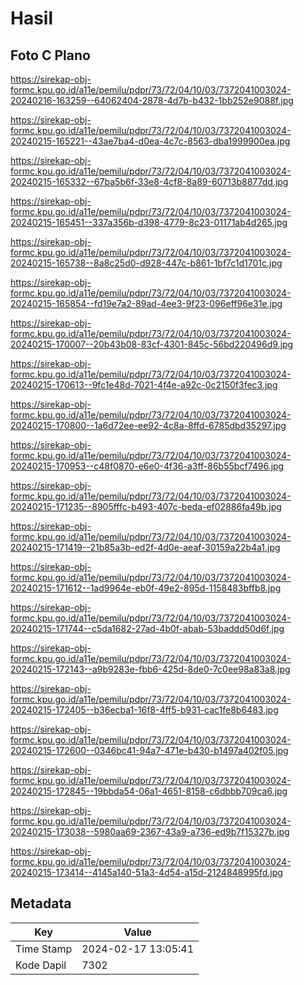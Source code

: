 # Hasil

## Foto C Plano

https://sirekap-obj-formc.kpu.go.id/a11e/pemilu/pdpr/73/72/04/10/03/7372041003024-20240216-163259--64062404-2878-4d7b-b432-1bb252e9088f.jpg

https://sirekap-obj-formc.kpu.go.id/a11e/pemilu/pdpr/73/72/04/10/03/7372041003024-20240215-165221--43ae7ba4-d0ea-4c7c-8563-dba1999900ea.jpg

https://sirekap-obj-formc.kpu.go.id/a11e/pemilu/pdpr/73/72/04/10/03/7372041003024-20240215-165332--67ba5b6f-33e8-4cf8-8a89-60713b8877dd.jpg

https://sirekap-obj-formc.kpu.go.id/a11e/pemilu/pdpr/73/72/04/10/03/7372041003024-20240215-165451--337a356b-d398-4779-8c23-01171ab4d265.jpg

https://sirekap-obj-formc.kpu.go.id/a11e/pemilu/pdpr/73/72/04/10/03/7372041003024-20240215-165738--8a8c25d0-d928-447c-b861-1bf7c1d1701c.jpg

https://sirekap-obj-formc.kpu.go.id/a11e/pemilu/pdpr/73/72/04/10/03/7372041003024-20240215-165854--fd19e7a2-89ad-4ee3-9f23-096eff96e31e.jpg

https://sirekap-obj-formc.kpu.go.id/a11e/pemilu/pdpr/73/72/04/10/03/7372041003024-20240215-170007--20b43b08-83cf-4301-845c-56bd220496d9.jpg

https://sirekap-obj-formc.kpu.go.id/a11e/pemilu/pdpr/73/72/04/10/03/7372041003024-20240215-170613--9fc1e48d-7021-4f4e-a92c-0c2150f3fec3.jpg

https://sirekap-obj-formc.kpu.go.id/a11e/pemilu/pdpr/73/72/04/10/03/7372041003024-20240215-170800--1a6d72ee-ee92-4c8a-8ffd-6785dbd35297.jpg

https://sirekap-obj-formc.kpu.go.id/a11e/pemilu/pdpr/73/72/04/10/03/7372041003024-20240215-170953--c48f0870-e6e0-4f36-a3ff-86b55bcf7496.jpg

https://sirekap-obj-formc.kpu.go.id/a11e/pemilu/pdpr/73/72/04/10/03/7372041003024-20240215-171235--8905fffc-b493-407c-beda-ef02886fa49b.jpg

https://sirekap-obj-formc.kpu.go.id/a11e/pemilu/pdpr/73/72/04/10/03/7372041003024-20240215-171419--21b85a3b-ed2f-4d0e-aeaf-30159a22b4a1.jpg

https://sirekap-obj-formc.kpu.go.id/a11e/pemilu/pdpr/73/72/04/10/03/7372041003024-20240215-171612--1ad9964e-eb0f-49e2-895d-1158483bffb8.jpg

https://sirekap-obj-formc.kpu.go.id/a11e/pemilu/pdpr/73/72/04/10/03/7372041003024-20240215-171744--c5da1682-27ad-4b0f-abab-53baddd50d6f.jpg

https://sirekap-obj-formc.kpu.go.id/a11e/pemilu/pdpr/73/72/04/10/03/7372041003024-20240215-172143--a9b9283e-fbb6-425d-8de0-7c0ee98a83a8.jpg

https://sirekap-obj-formc.kpu.go.id/a11e/pemilu/pdpr/73/72/04/10/03/7372041003024-20240215-172405--b36ecba1-16f8-4ff5-b931-cac1fe8b6483.jpg

https://sirekap-obj-formc.kpu.go.id/a11e/pemilu/pdpr/73/72/04/10/03/7372041003024-20240215-172600--0346bc41-94a7-471e-b430-b1497a402f05.jpg

https://sirekap-obj-formc.kpu.go.id/a11e/pemilu/pdpr/73/72/04/10/03/7372041003024-20240215-172845--19bbda54-06a1-4651-8158-c6dbbb709ca6.jpg

https://sirekap-obj-formc.kpu.go.id/a11e/pemilu/pdpr/73/72/04/10/03/7372041003024-20240215-173038--5980aa69-2367-43a9-a736-ed9b7f15327b.jpg

https://sirekap-obj-formc.kpu.go.id/a11e/pemilu/pdpr/73/72/04/10/03/7372041003024-20240215-173414--4145a140-51a3-4d54-a15d-2124848995fd.jpg


## Metadata

| Key        | Value               |
| ---------- | ------------------- |
| Time Stamp | 2024-02-17 13:05:41 |
| Kode Dapil | 7302                |



